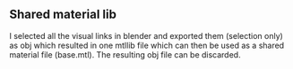 ## Shared material lib
I selected all the visual links in blender and exported them (selection only) as obj which resulted in one mtllib file which can then be used as a shared material file (base.mtl). The resulting obj file can be discarded.
